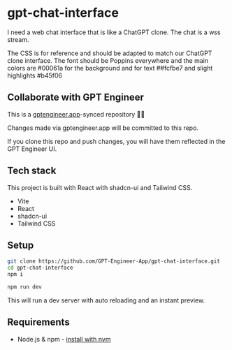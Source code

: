# gpt-chat-interface

I need a web chat interface that is like a ChatGPT clone. The chat is a wss stream.

<link href="https://cdn.revmo.ai/chat/chatbot.css" rel="stylesheet"/>

<script src="https://app.yourfri.day/chatjs/ZmUyNjljNTQtNzlkNS0xMWVlLWE3YTgtMGE1OGE5ZmVhYzAy/"></script>   The CSS is for reference and should be adapted to match our ChatGPT clone interface. The font should be Poppins everywhere and the main colors are #00061a for the background and for text ##fcfbe7 and slight highlights #b45f06



## Collaborate with GPT Engineer

This is a [gptengineer.app](https://gptengineer.app)-synced repository 🌟🤖

Changes made via gptengineer.app will be committed to this repo.

If you clone this repo and push changes, you will have them reflected in the GPT Engineer UI.

## Tech stack

This project is built with React with shadcn-ui and Tailwind CSS.

- Vite
- React
- shadcn-ui
- Tailwind CSS

## Setup

```sh
git clone https://github.com/GPT-Engineer-App/gpt-chat-interface.git
cd gpt-chat-interface
npm i
```

```sh
npm run dev
```

This will run a dev server with auto reloading and an instant preview.

## Requirements

- Node.js & npm - [install with nvm](https://github.com/nvm-sh/nvm#installing-and-updating)
